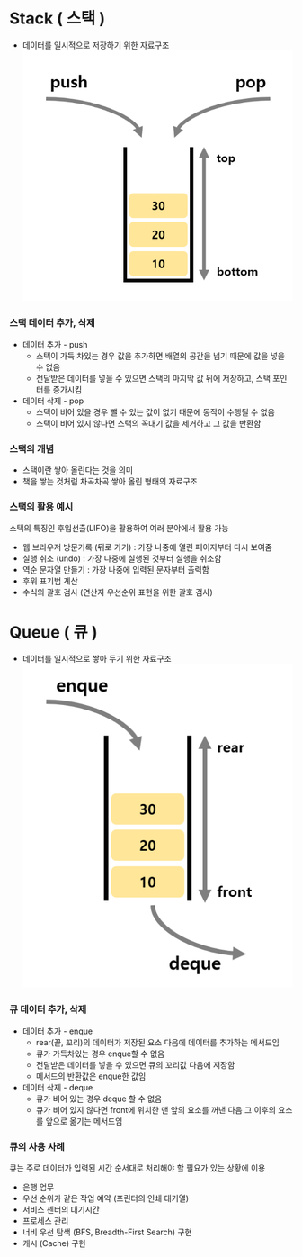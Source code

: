 # Stack ( 스택 )

- 데이터를 일시적으로 저장하기 위한 자료구조
![STACK](../DataStructure/stack.png)

### 스택 데이터 추가, 삭제

- 데이터 추가 - push
  - 스택이 가득 차있는 경우 값을 추가하면 배열의 공간을 넘기 때문에 값을 넣을 수 없음
  - 전달받은 데이터를 넣을 수 있으면 스택의 마지막 값 뒤에 저장하고, 스택 포인터를 증가시킴
- 데이터 삭제 - pop
  - 스택이 비어 있을 경우 뺄 수 있는 값이 없기 때문에 동작이 수행될 수 없음
  - 스택이 비어 있지 않다면 스택의 꼭대기 값을 제거하고 그 값을 반환함

### 스택의 개념

- 스택이란 쌓아 올린다는 것을 의미
- 책을 쌓는 것처럼 차곡차곡 쌓아 올린 형태의 자료구조

### 스택의 활용 예시

스택의 특징인 후입선출(LIFO)을 활용하여 여러 분야에서 활용 가능

- 웹 브라우저 방문기록 (뒤로 가기) : 가장 나중에 열린 페이지부터 다시 보여줌
- 실행 취소 (undo) : 가장 나중에 실행된 것부터 실행을 취소함
- 역순 문자열 만들기 : 가장 나중에 입력된 문자부터 출력함
- 후위 표기법 계산
- 수식의 괄호 검사 (연산자 우선순위 표현을 위한 괄호 검사)

# Queue ( 큐 )

- 데이터를 일시적으로 쌓아 두기 위한 자료구조
![QUEUE](../DataStructure/queue.png)


### 큐 데이터 추가, 삭제

- 데이터 추가 - enque
  - rear(끝, 꼬리)의 데이터가 저장된 요소 다음에 데이터를 추가하는 메서드임
  - 큐가 가득차있는 경우 enque할 수 없음
  - 전달받은 데이터를 넣을 수 있으면 큐의 꼬리값 다음에 저장함
  - 메서드의 반환값은 enque한 값임
- 데이터 삭제 - deque
  - 큐가 비어 있는 경우 deque 할 수 없음
  - 큐가 비어 있지 않다면 front에 위치한 맨 앞의 요소를 꺼낸 다음 그 이후의 요소를 앞으로 옮기는 메서드임

### 큐의 사용 사례

큐는 주로 데이터가 입력된 시간 순서대로 처리해야 할 필요가 있는 상황에 이용

- 은행 업무
- 우선 순위가 같은 작업 예약 (프린터의 인쇄 대기열)
- 서비스 센터의 대기시간
- 프로세스 관리
- 너비 우선 탐색 (BFS, Breadth-First Search) 구현
- 캐시 (Cache) 구현
